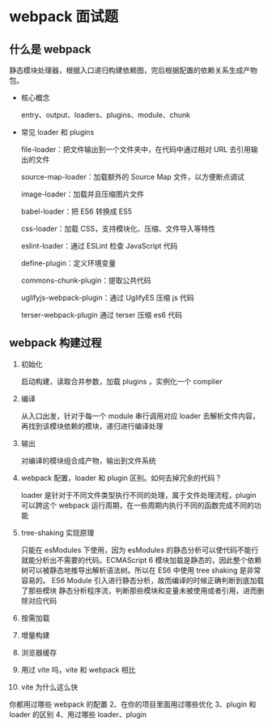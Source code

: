 # webpack 面试题

## 什么是 webpack

静态模块处理器，根据入口递归构建依赖图，完后根据配置的依赖关系生成产物包。

- 核心概念

  entry、output、loaders、plugins、module、chunk

- 常见 loader 和 plugins

  file-loader：把文件输出到一个文件夹中，在代码中通过相对 URL 去引用输出的文件

  source-map-loader：加载额外的 Source Map 文件，以方便断点调试

  image-loader：加载并且压缩图片文件

  babel-loader：把 ES6 转换成 ES5

  css-loader：加载 CSS，支持模块化、压缩、文件导入等特性

  eslint-loader：通过 ESLint 检查 JavaScript 代码

  define-plugin：定义环境变量

  commons-chunk-plugin：提取公共代码

  uglifyjs-webpack-plugin：通过 UglifyES 压缩 js 代码

  terser-webpack-plugin 通过 terser 压缩 es6 代码

## webpack 构建过程

1. 初始化

   启动构建，读取合并参数，加载 plugins ，实例化一个 complier

2. 编译

   从入口出发，针对于每一个 module 串行调用对应 loader 去解析文件内容，再找到该模块依赖的模块，递归进行编译处理

3. 输出

   对编译的模块组合成产物，输出到文件系统

4. webpack 配置，loader 和 plugin 区别。如何去掉冗余的代码？

   loader 是针对于不同文件类型执行不同的处理，属于文件处理流程，plugin 可以跨这个 webpack 运行周期，在一些周期内执行不同的函数完成不同的功能

5. tree-shaking 实现原理

   只能在 esModules 下使用，因为 esModules 的静态分析可以使代码不能行就能分析出不需要的代码。ECMAScript 6 模块加载是静态的，因此整个依赖树可以被静态地推导出解析语法树。所以在 ES6 中使用 tree shaking 是非常容易的。
   ES6 Module 引入进行静态分析，故而编译的时候正确判断到底加载了那些模块
   静态分析程序流，判断那些模块和变量未被使用或者引用，进而删除对应代码

6. 按需加载
7. 增量构建
8. 浏览器缓存
9. 用过 vite 吗，vite 和 webpack 相比
10. vite 为什么这么快

你都用过哪些 webpack 的配置
2、在你的项目里面用过哪些优化
3、plugin 和 loader 的区别
4、用过哪些 loader、plugin
